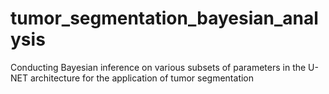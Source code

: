 # tumor_segmentation_bayesian_analysis
Conducting Bayesian inference on various subsets of parameters in the U-NET architecture for the application of tumor segmentation
